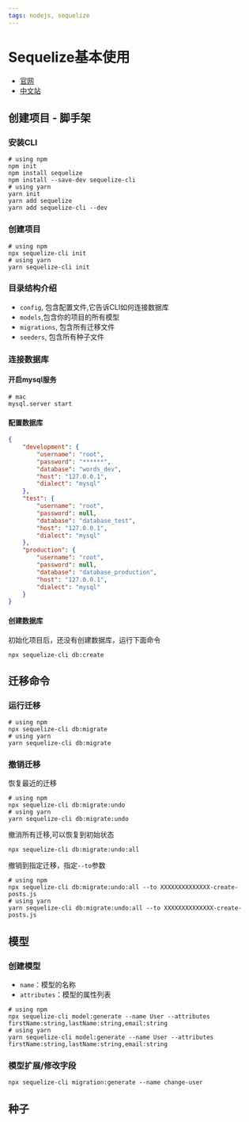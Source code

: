 ```yaml
---
tags: nodejs, sequelize
---
```


# Sequelize基本使用

- [官网](https://sequelize.org)
- [中文站](https://www.sequelize.com.cn)

## 创建项目 - 脚手架

### 安装CLI

```shell
# using npm  
npm init
npm install sequelize
npm install --save-dev sequelize-cli  
# using yarn
yarn init
yarn add sequelize
yarn add sequelize-cli --dev
```

### 创建项目

```shell
# using npm
npx sequelize-cli init
# using yarn
yarn sequelize-cli init
```

### 目录结构介绍

-   `config`, 包含配置文件,它告诉CLI如何连接数据库
-   `models`,包含你的项目的所有模型
-   `migrations`, 包含所有迁移文件
-   `seeders`, 包含所有种子文件

### 连接数据库

#### 开启mysql服务

```shell
# mac
mysql.server start
```

#### 配置数据库

```json
{
	"development": {
		"username": "root",
		"password": "******",
		"database": "words_dev",
		"host": "127.0.0.1",
		"dialect": "mysql"
	},
	"test": {
		"username": "root",
		"password": null,
		"database": "database_test",
		"host": "127.0.0.1",
		"dialect": "mysql"
	},
	"production": {
		"username": "root",
		"password": null,
		"database": "database_production",
		"host": "127.0.0.1",
		"dialect": "mysql"
	}
}
```

#### 创建数据库

初始化项目后，还没有创建数据库，运行下面命令

```shell
npx sequelize-cli db:create
```


## 迁移命令

### 运行迁移

```shell
# using npm
npx sequelize-cli db:migrate
# using yarn
yarn sequelize-cli db:migrate
```

### 撤销迁移

恢复最近的迁移

```shell
# using npm
npx sequelize-cli db:migrate:undo
# using yarn
yarn sequelize-cli db:migrate:undo
```

撤消所有迁移,可以恢复到初始状态

```shell
npx sequelize-cli db:migrate:undo:all
```

撤销到指定迁移，指定`--to`参数

```shell
# using npm
npx sequelize-cli db:migrate:undo:all --to XXXXXXXXXXXXXX-create-posts.js
# using yarn
yarn sequelize-cli db:migrate:undo:all --to XXXXXXXXXXXXXX-create-posts.js
```

## 模型

### 创建模型

- `name`：模型的名称
- `attributes`：模型的属性列表

```shell
# using npm
npx sequelize-cli model:generate --name User --attributes firstName:string,lastName:string,email:string
# using yarn
yarn sequelize-cli model:generate --name User --attributes firstName:string,lastName:string,email:string
```

### 模型扩展/修改字段

```shell
npx sequelize-cli migration:generate --name change-user
```

## 种子


